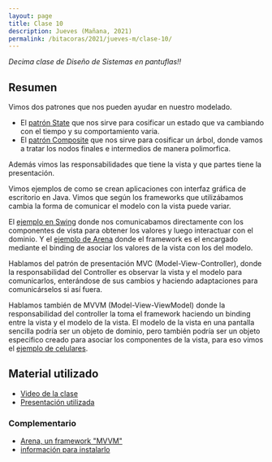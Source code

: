 ```yaml
---
layout: page
title: Clase 10
description: Jueves (Mañana, 2021)
permalink: /bitacoras/2021/jueves-m/clase-10/
---
```


*Decima clase de Diseño de Sistemas en pantuflas!!*

## Resumen

Vimos dos patrones que nos pueden ayudar en nuestro modelado.

* El [patrón State](https://docs.google.com/document/d/1RnmKXlQ5tdIasBmFiYFOOe8_JZMSetaT1APLLE9NGIE/edit#heading=h.xuj11ffam8am) que nos sirve para cosificar un estado que va cambiando con el tiempo y su comportamiento varia.
* El [patrón Composite](https://docs.google.com/document/d/1RqEERDOr2ZVNGUKkMVrnbgu0jT12mc4cB_t0Tg3tAeM/edit) que nos sirve para cosificar un árbol, donde vamos a tratar los nodos finales e intermedios de manera polimorfica.

Además vimos las responsabilidades que tiene la vista y que partes tiene la presentación.

Vimos ejemplos de como se crean aplicaciones con interfaz gráfica de escritorio en Java. Vimos que según los frameworks que utilizábamos cambia la forma de comunicar el modelo con la vista puede variar.

El [ejemplo en Swing](https://github.com/uqbar-project/eg-conversor-arena-java/tree/master/src/main/java/org/uqbar/arena/examples/conversor/swing) donde nos comunicabamos directamente con los componentes de vista para obtener los valores y luego interactuar con el dominio. Y el [ejemplo de Arena](https://github.com/uqbar-project/eg-conversor-arena-java/blob/master/src/main/java/org/uqbar/arena/examples/conversor/ConversorWindow.java) donde el framework es el encargado mediante el binding de asociar los valores de la vista con los del modelo.

Hablamos del patrón de presentación MVC (Model-View-Controller), donde la responsabilidad del Controller es observar la vista y el modelo para comunicarlos, enterándose de sus cambios y haciendo adaptaciones para comunicárselos si así fuera.

Hablamos también de MVVM (Model-View-ViewModel) donde la responsabilidad del controller la toma el framework haciendo un binding entre la vista y el modelo de la vista. El modelo de la vista en una pantalla sencilla podría ser un objeto de dominio, pero también podría ser un objeto especifico creado para asociar los componentes de la vista, para eso vimos el [ejemplo de celulares](https://github.com/uqbar-project/eg-celulares-ui-arena-java).

## Material utilizado

- [Video de la clase](https://youtu.be/wMnrDTa_PbE)
- [Presentación utilizada](https://docs.google.com/presentation/d/1JeV5LwUXoV4b66fNdJ2NU7Vb8MrljDoLoAf9T8Ubdd8)

### Complementario
- [Arena, un framework "MVVM"](https://sites.google.com/site/programacionui/temario/02-disenio-UI/arena-disclaimer)
- [información para instalarlo](http://arena.uqbar-project.org)
